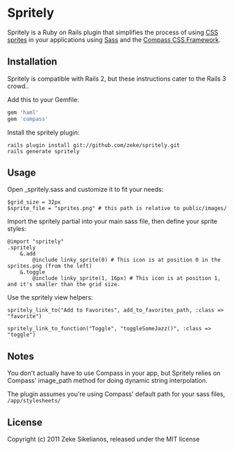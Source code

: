 Spritely
========

Spritely is a Ruby on Rails plugin that simplifies the process of using [CSS sprites](http://www.alistapart.com/articles/sprites) in your 
applications using [Sass](http://sass-lang.com/) and the [Compass CSS Framework](http://compass-style.org/).

Installation
------------

Spritely is compatible with Rails 2, but these instructions cater to the Rails 3 crowd..

Add this to your Gemfile:

``` ruby
gem 'haml'
gem 'compass'
```

Install the spritely plugin:

	rails plugin install git://github.com/zeke/spritely.git
	rails generate spritely

Usage
-----

Open _spritely.sass and customize it to fit your needs:

	$grid_size = 32px
	$sprite_file = "sprites.png" # this path is relative to public/images/
  
Import the spritely partial into your main sass file, then define your sprite styles:

	@import "spritely"
	.spritely  
		&.add
			@include linky_sprite(0) # This icon is at position 0 in the sprites.png (from the left)
		&.toggle
			@include linky_sprite(1, 16px) # This icon is at position 1, and it's smaller than the grid size.
      
Use the spritely view helpers:

	spritely_link_to("Add to Favorites", add_to_favorites_path, :class => "favorite")

	spritely_link_to_function("Toggle", "toggleSomeJazz()", :class => "toggle")

Notes
-----

You don't actually have to use Compass in your app, but Spritely relies on Compass' 
image_path method for doing dynamic string interpolation.

The plugin assumes you're using Compass' default path for your sass files, `/app/stylesheets/`

License
-------

Copyright (c) 2011 Zeke Sikelianos, released under the MIT license